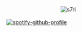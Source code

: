 ㅤㅤㅤㅤㅤㅤㅤㅤㅤㅤㅤㅤㅤㅤㅤㅤ<img src="https://komarev.com/ghpvc/?username=s7ri&label=✧&color=000000&style=flat" alt="s7ri" />

ㅤㅤㅤㅤㅤ[![spotify-github-profile](https://spotify-github-profile.kittinanx.com/api/view?uid=313hwgmtx7kvftxvtnsgbhlr2esa&cover_image=true&theme=novatorem&show_offline=false&background_color=121212&interchange=false&bar_color=000f0d&bar_color_cover=false)](https://spotify-github-profile.kittinanx.com/api/view?uid=313hwgmtx7kvftxvtnsgbhlr2esa&redirect=true)
<!--
**s7ri/s7ri** is a ✨ _special_ ✨ repository because its `README.md` (this file) appears on your GitHub profile.

Here are some ideas to get you started:

- 🔭 I’m currently working on ...
- 🌱 I’m currently learning ...
- 👯 I’m looking to collaborate on ...
- 🤔 I’m looking for help with ...
- 💬 Ask me about ...
- 📫 How to reach me: ...
- 😄 Pronouns: ...
- ⚡ Fun fact: ...
-->
